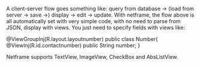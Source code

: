 A client-server flow goes something like: 
query from database -> (load from server -> save ->) display -> edit -> update.
With netframe, the flow above is all automatically set with very simple code, with no need to parse from JSON, display with views. You just need to specify fields with views like:

@ViewGroupInj(R.layout.layoutnumber)
public class Number{
	@ViewInj(R.id.contactnumber)
	public String number;
}

Netframe supports TextView, ImageView, CheckBox and AbsListView.
